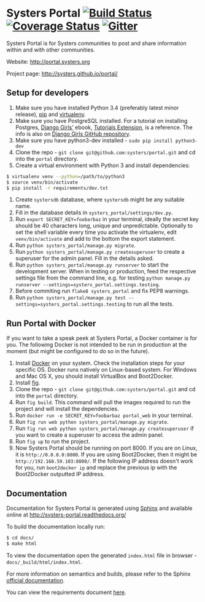 Systers Portal [![Build Status](https://travis-ci.org/systers/portal.svg?branch=master)](https://travis-ci.org/systers/portal) [![Coverage Status](https://coveralls.io/repos/systers/portal/badge.png?branch=master)](https://coveralls.io/r/systers/portal?branch=master) [![Gitter](https://badges.gitter.im/Join%20Chat.svg)](https://gitter.im/systers/portal?utm_source=badge&utm_medium=badge&utm_campaign=pr-badge&utm_content=badge)
==============

Systers Portal is for Systers communities to post and share information within
and with other communities.

Website: http://portal.systers.org

Project page: http://systers.github.io/portal/


Setup for developers
--------------------

1. Make sure you have installed Python 3.4 (preferably latest minor release),
   [pip](https://pip.pypa.io/en/latest/) and [virtualenv](http://www.virtualenv.org/en/latest/).
1. Make sure you have PostgreSQL installed. For a tutorial on installing
   Postgres, [Django Girls'](http://djangogirls.org) ebook,
   [Tutorials Extension](http://djangogirls.org/resources/), is a reference.
   The info is also on [Django Girls GitHub repository](https://github.com/DjangoGirls/tutorial-extensions/blob/master/optional_postgresql_installation/README.md).
1. Make sure you have python3-dev installed - `sudo pip install python3-dev`   
1. Clone the repo - `git clone git@github.com:systers/portal.git` and cd into
  the `portal` directory.
1. Create a virtual environment with Python 3 and install dependencies:

 ```bash
 $ virtualenv venv --python=/path/to/python3
 $ source venv/bin/activate
 $ pip install -r requirements/dev.txt
 ```
1. Create `systersdb` database, where `systersdb` might be any suitable name.
1. Fill in the database details in `systers_portal/settings/dev.py`.
1. Run `export SECRET_KEY=foobarbaz` in your terminal, ideally the secret key
  should be 40 characters long, unique and unpredictable. Optionally to set the
  shell variable every time you activate the virtualenv, edit `venv/bin/activate`
  and add to the bottom the export statement.
1. Run `python systers_portal/manage.py migrate`.
1. Run `python systers_portal/manage.py createsuperuser` to create a superuser for the admin panel.
  Fill in the details asked.
1. Run `python systers_portal/manage.py runserver` to start the development server. When in testing
  or production, feed the respective settings file from the command line, e.g. for
  testing `python manage.py runserver --settings=systers_portal.settings.testing`.
1. Before commiting run `flake8 systers_portal` and fix PEP8 warnings.
1. Run `python systers_portal/manage.py test --settings=systers_portal.settings.testing`
  to run all the tests.



Run Portal with Docker
----------------------

If you want to take a speak peek at Systers Portal, a Docker container is for
you. The following Docker is not intended to be run in production at the
moment (but might be configured to do so in the future).

1. Install [Docker](https://docs.docker.com/installation/) on your system.
  Check the installation steps for your specific OS. Docker runs natively on
  Linux-based system. For Windows and Mac OS X, you should install VirtualBox
  and Boot2Docker.
1. Install [fig](http://www.fig.sh/install.html).
1. Clone the repo - `git clone git@github.com:systers/portal.git` and cd into
  the `portal` directory.
1. Run `fig build`. This command will pull the images required to run the project
  and will install the dependencies.
1. Run `docker run -e SECRET_KEY=foobarbaz portal_web` in your terminal.
1. Run `fig run web python systers_portal/manage.py migrate`.
1. Run `fig run web python systers_portal/manage.py createsuperuser` if you
  want to create a superuser to access the admin panel.
1. Run `fig up` to run the project.
1. Now Systers Portal should be running on port 8000. If you are on Linux, it
  is `http://0.0.0.0:8000`. If you are using Boot2Docker, then it might be
  `http://192.168.59.103:8000/`. If the following IP address doesn't work for
  you, run `boot2docker ip` and replace the previous ip with the Boot2Docker
  outputted IP address.


Documentation
-------------

Documentation for Systers Portal is generated using [Sphinx](http://sphinx-doc.org/)
and available online at http://systers-portal.readthedocs.org/

To build the documentation locally run:
```bash
$ cd docs/
$ make html
```

To view the documentation open the generated `index.html` file in browser -
`docs/_build/html/index.html`.

For more information on semantics and builds, please refer to the Sphinx
[official documentation](http://sphinx-doc.org/contents.html).

You can view the requirements document [here](docs/requirements/Systers_GSoC14_Portal_Requirements.pdf).
